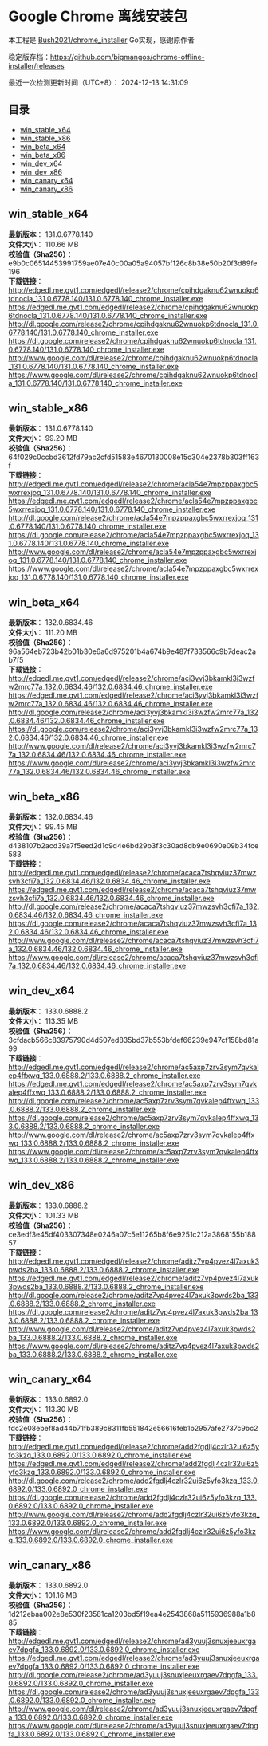 # Google Chrome 离线安装包
本工程是 [Bush2021/chrome_installer](https://github.com/Bush2021/chrome_installer) Go实现，感谢原作者

稳定版存档：<https://github.com/bigmangos/chrome-offline-installer/releases>

最近一次检测更新时间（UTC+8）：
2024-12-13 14:31:09

## 目录
* [win_stable_x64](https://github.com/bigmangos/chrome-offline-installer?tab=readme-ov-file#win_stable_x64)
* [win_stable_x86](https://github.com/bigmangos/chrome-offline-installer?tab=readme-ov-file#win_stable_x86)
* [win_beta_x64](https://github.com/bigmangos/chrome-offline-installer?tab=readme-ov-file#win_beta_x64)
* [win_beta_x86](https://github.com/bigmangos/chrome-offline-installer?tab=readme-ov-file#win_beta_x86)
* [win_dev_x64](https://github.com/bigmangos/chrome-offline-installer?tab=readme-ov-file#win_dev_x64)
* [win_dev_x86](https://github.com/bigmangos/chrome-offline-installer?tab=readme-ov-file#win_dev_x86)
* [win_canary_x64](https://github.com/bigmangos/chrome-offline-installer?tab=readme-ov-file#win_canary_x64)
* [win_canary_x86](https://github.com/bigmangos/chrome-offline-installer?tab=readme-ov-file#win_canary_x86)

## win_stable_x64
**最新版本**： 131.0.6778.140  
**文件大小**： 110.66 MB  
**校验值（Sha256）**： e9b0c06514453991759ae07e40c00a05a94057bf126c8b38e50b20f3d89fe196  
**下载链接**：
http://edgedl.me.gvt1.com/edgedl/release2/chrome/cpihdgaknu62wnuokp6tdnocla_131.0.6778.140/131.0.6778.140_chrome_installer.exe
https://edgedl.me.gvt1.com/edgedl/release2/chrome/cpihdgaknu62wnuokp6tdnocla_131.0.6778.140/131.0.6778.140_chrome_installer.exe
http://dl.google.com/release2/chrome/cpihdgaknu62wnuokp6tdnocla_131.0.6778.140/131.0.6778.140_chrome_installer.exe
https://dl.google.com/release2/chrome/cpihdgaknu62wnuokp6tdnocla_131.0.6778.140/131.0.6778.140_chrome_installer.exe
http://www.google.com/dl/release2/chrome/cpihdgaknu62wnuokp6tdnocla_131.0.6778.140/131.0.6778.140_chrome_installer.exe
https://www.google.com/dl/release2/chrome/cpihdgaknu62wnuokp6tdnocla_131.0.6778.140/131.0.6778.140_chrome_installer.exe
## win_stable_x86
**最新版本**： 131.0.6778.140  
**文件大小**： 99.20 MB  
**校验值（Sha256）**： 64f029c0ccbd3612fd79ac2cfd51583e4670130008e15c304e2378b303ff163f  
**下载链接**：
http://edgedl.me.gvt1.com/edgedl/release2/chrome/acla54e7mpzppaxgbc5wxrrexjoq_131.0.6778.140/131.0.6778.140_chrome_installer.exe
https://edgedl.me.gvt1.com/edgedl/release2/chrome/acla54e7mpzppaxgbc5wxrrexjoq_131.0.6778.140/131.0.6778.140_chrome_installer.exe
http://dl.google.com/release2/chrome/acla54e7mpzppaxgbc5wxrrexjoq_131.0.6778.140/131.0.6778.140_chrome_installer.exe
https://dl.google.com/release2/chrome/acla54e7mpzppaxgbc5wxrrexjoq_131.0.6778.140/131.0.6778.140_chrome_installer.exe
http://www.google.com/dl/release2/chrome/acla54e7mpzppaxgbc5wxrrexjoq_131.0.6778.140/131.0.6778.140_chrome_installer.exe
https://www.google.com/dl/release2/chrome/acla54e7mpzppaxgbc5wxrrexjoq_131.0.6778.140/131.0.6778.140_chrome_installer.exe
## win_beta_x64
**最新版本**： 132.0.6834.46  
**文件大小**： 111.20 MB  
**校验值（Sha256）**： 96a564eb723b42b01b30e6a6d975201b4a674b9e487f733566c9b7deac2ab7f5  
**下载链接**：
http://edgedl.me.gvt1.com/edgedl/release2/chrome/aci3yvj3bkamkl3i3wzfw2mrc77a_132.0.6834.46/132.0.6834.46_chrome_installer.exe
https://edgedl.me.gvt1.com/edgedl/release2/chrome/aci3yvj3bkamkl3i3wzfw2mrc77a_132.0.6834.46/132.0.6834.46_chrome_installer.exe
http://dl.google.com/release2/chrome/aci3yvj3bkamkl3i3wzfw2mrc77a_132.0.6834.46/132.0.6834.46_chrome_installer.exe
https://dl.google.com/release2/chrome/aci3yvj3bkamkl3i3wzfw2mrc77a_132.0.6834.46/132.0.6834.46_chrome_installer.exe
http://www.google.com/dl/release2/chrome/aci3yvj3bkamkl3i3wzfw2mrc77a_132.0.6834.46/132.0.6834.46_chrome_installer.exe
https://www.google.com/dl/release2/chrome/aci3yvj3bkamkl3i3wzfw2mrc77a_132.0.6834.46/132.0.6834.46_chrome_installer.exe
## win_beta_x86
**最新版本**： 132.0.6834.46  
**文件大小**： 99.45 MB  
**校验值（Sha256）**： d438107b2acd39a7f5eed2d1c9d4e6bd29b3f3c30ad8db9e0690e09b34fce583  
**下载链接**：
http://edgedl.me.gvt1.com/edgedl/release2/chrome/acaca7tshqviuz37mwzsvh3cfi7a_132.0.6834.46/132.0.6834.46_chrome_installer.exe
https://edgedl.me.gvt1.com/edgedl/release2/chrome/acaca7tshqviuz37mwzsvh3cfi7a_132.0.6834.46/132.0.6834.46_chrome_installer.exe
http://dl.google.com/release2/chrome/acaca7tshqviuz37mwzsvh3cfi7a_132.0.6834.46/132.0.6834.46_chrome_installer.exe
https://dl.google.com/release2/chrome/acaca7tshqviuz37mwzsvh3cfi7a_132.0.6834.46/132.0.6834.46_chrome_installer.exe
http://www.google.com/dl/release2/chrome/acaca7tshqviuz37mwzsvh3cfi7a_132.0.6834.46/132.0.6834.46_chrome_installer.exe
https://www.google.com/dl/release2/chrome/acaca7tshqviuz37mwzsvh3cfi7a_132.0.6834.46/132.0.6834.46_chrome_installer.exe
## win_dev_x64
**最新版本**： 133.0.6888.2  
**文件大小**： 113.35 MB  
**校验值（Sha256）**： 3cfdacb566c83975790d4d507ed835bd37b553bfdef66239e947cf158bd81a99  
**下载链接**：
http://edgedl.me.gvt1.com/edgedl/release2/chrome/ac5axp7zrv3sym7qvkalep4ffxwq_133.0.6888.2/133.0.6888.2_chrome_installer.exe
https://edgedl.me.gvt1.com/edgedl/release2/chrome/ac5axp7zrv3sym7qvkalep4ffxwq_133.0.6888.2/133.0.6888.2_chrome_installer.exe
http://dl.google.com/release2/chrome/ac5axp7zrv3sym7qvkalep4ffxwq_133.0.6888.2/133.0.6888.2_chrome_installer.exe
https://dl.google.com/release2/chrome/ac5axp7zrv3sym7qvkalep4ffxwq_133.0.6888.2/133.0.6888.2_chrome_installer.exe
http://www.google.com/dl/release2/chrome/ac5axp7zrv3sym7qvkalep4ffxwq_133.0.6888.2/133.0.6888.2_chrome_installer.exe
https://www.google.com/dl/release2/chrome/ac5axp7zrv3sym7qvkalep4ffxwq_133.0.6888.2/133.0.6888.2_chrome_installer.exe
## win_dev_x86
**最新版本**： 133.0.6888.2  
**文件大小**： 101.33 MB  
**校验值（Sha256）**： ce3edf3e45df403307348e0246a07c5e11265b8f6e9251c212a3868155b18857  
**下载链接**：
http://edgedl.me.gvt1.com/edgedl/release2/chrome/aditz7vp4pvez4l7axuk3pwds2ba_133.0.6888.2/133.0.6888.2_chrome_installer.exe
https://edgedl.me.gvt1.com/edgedl/release2/chrome/aditz7vp4pvez4l7axuk3pwds2ba_133.0.6888.2/133.0.6888.2_chrome_installer.exe
http://dl.google.com/release2/chrome/aditz7vp4pvez4l7axuk3pwds2ba_133.0.6888.2/133.0.6888.2_chrome_installer.exe
https://dl.google.com/release2/chrome/aditz7vp4pvez4l7axuk3pwds2ba_133.0.6888.2/133.0.6888.2_chrome_installer.exe
http://www.google.com/dl/release2/chrome/aditz7vp4pvez4l7axuk3pwds2ba_133.0.6888.2/133.0.6888.2_chrome_installer.exe
https://www.google.com/dl/release2/chrome/aditz7vp4pvez4l7axuk3pwds2ba_133.0.6888.2/133.0.6888.2_chrome_installer.exe
## win_canary_x64
**最新版本**： 133.0.6892.0  
**文件大小**： 113.30 MB  
**校验值（Sha256）**： fdc2e08ebef8ad44b71fb389c8311fb551842e56616feb1b2957afe2737c9bc2  
**下载链接**：
http://edgedl.me.gvt1.com/edgedl/release2/chrome/add2fgdlj4czlr32ui6z5yfo3kzq_133.0.6892.0/133.0.6892.0_chrome_installer.exe
https://edgedl.me.gvt1.com/edgedl/release2/chrome/add2fgdlj4czlr32ui6z5yfo3kzq_133.0.6892.0/133.0.6892.0_chrome_installer.exe
http://dl.google.com/release2/chrome/add2fgdlj4czlr32ui6z5yfo3kzq_133.0.6892.0/133.0.6892.0_chrome_installer.exe
https://dl.google.com/release2/chrome/add2fgdlj4czlr32ui6z5yfo3kzq_133.0.6892.0/133.0.6892.0_chrome_installer.exe
http://www.google.com/dl/release2/chrome/add2fgdlj4czlr32ui6z5yfo3kzq_133.0.6892.0/133.0.6892.0_chrome_installer.exe
https://www.google.com/dl/release2/chrome/add2fgdlj4czlr32ui6z5yfo3kzq_133.0.6892.0/133.0.6892.0_chrome_installer.exe
## win_canary_x86
**最新版本**： 133.0.6892.0  
**文件大小**： 101.16 MB  
**校验值（Sha256）**： 1d212ebaa002e8e530f23581ca1203bd5f19ea4e2543868a5115936988a1b885  
**下载链接**：
http://edgedl.me.gvt1.com/edgedl/release2/chrome/ad3yuuj3snuxjeeuxrgaev7dpgfa_133.0.6892.0/133.0.6892.0_chrome_installer.exe
https://edgedl.me.gvt1.com/edgedl/release2/chrome/ad3yuuj3snuxjeeuxrgaev7dpgfa_133.0.6892.0/133.0.6892.0_chrome_installer.exe
http://dl.google.com/release2/chrome/ad3yuuj3snuxjeeuxrgaev7dpgfa_133.0.6892.0/133.0.6892.0_chrome_installer.exe
https://dl.google.com/release2/chrome/ad3yuuj3snuxjeeuxrgaev7dpgfa_133.0.6892.0/133.0.6892.0_chrome_installer.exe
http://www.google.com/dl/release2/chrome/ad3yuuj3snuxjeeuxrgaev7dpgfa_133.0.6892.0/133.0.6892.0_chrome_installer.exe
https://www.google.com/dl/release2/chrome/ad3yuuj3snuxjeeuxrgaev7dpgfa_133.0.6892.0/133.0.6892.0_chrome_installer.exe
